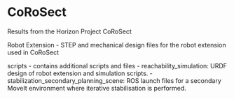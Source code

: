 # CoRoSect
Results from the Horizon Project CoRoSect

Robot Extension - STEP and mechanical design files for the robot extension used in CoRoSect

scripts - contains additional scripts and files
     - reachability_simulation: URDF design of robot extension and simulation scripts.
     - stabilization_secondary_planning_scene: ROS launch files for a secondary MoveIt environment where iterative stabilisation is performed.
